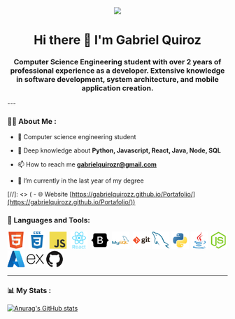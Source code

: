 <div align="center">
  <img src="https://media.giphy.com/media/fwbZnTftCXVocKzfxR/giphy.gif">
  <h1>Hi there 👋 I'm Gabriel Quiroz</h1>
  <h3 align="center">Computer Science Engineering student with over 2 years of
professional experience as a developer. Extensive knowledge in
software development, system architecture, and mobile application
creation.</h3>
</div> 
---

### 👨‍💻 About Me :

- 📝 Computer science engineering student

- 💬 Deep knowledge about **Python, Javascript, React, Java, Node, SQL**

- 📫 How to reach me **gabrielquirozr@gmail.com**

- 🌱 I’m currently in the last year of my degree

[//]: <> ( - 🌐 Website [https://gabrielquirozz.github.io/Portafolio/](https://gabrielquirozz.github.io/Portafolio/))

<div align="left">
    <h3>🔨 Languages and Tools:</h3>
    <div>
        <img src="https://github.com/devicons/devicon/blob/master/icons/html5/html5-original.svg" title="HTML5" alt="HTML" width="40" height="40"/>&nbsp;
        <img src="https://github.com/devicons/devicon/blob/master/icons/css3/css3-plain-wordmark.svg"  title="CSS3" alt="CSS" width="40" height="40"/>&nbsp;
        <img src="https://github.com/devicons/devicon/blob/master/icons/javascript/javascript-original.svg" title="JavaScript" alt="JavaScript" width="40" height="40"/>&nbsp;
        <img src="https://github.com/devicons/devicon/blob/master/icons/react/react-original-wordmark.svg" title="React" alt="React" width="40" height="40"/>&nbsp;
        <img src="https://github.com/devicons/devicon/blob/master/icons/bootstrap/bootstrap-plain.svg" title="Bootstrap" alt="Bootstrap" width="40" height="40"/>&nbsp;
        <img src="https://github.com/devicons/devicon/blob/master/icons/mysql/mysql-original-wordmark.svg" title="MySQL"  alt="MySQL" width="40" height="40"/>&nbsp;
        <img src="https://github.com/devicons/devicon/blob/master/icons/git/git-original-wordmark.svg" title="Git" **alt="Git" width="40" height="40"/>
        <img src="https://github.com/devicons/devicon/blob/master/icons/mysql/mysql-plain.svg" title="Git" **alt="Git" width="40" height="40"/>
        <img src="https://github.com/devicons/devicon/blob/master/icons/python/python-original.svg" title="Git" **alt="Git" width="40" height="40"/>
      <img src="https://github.com/devicons/devicon/blob/master/icons/java/java-original.svg" title="Git" **alt="Git" width="40" height="40"/>
      <img src="https://github.com/devicons/devicon/blob/master/icons/nodejs/nodejs-original.svg" title="Git" **alt="Git" width="40" height="40"/>
      <img src="https://github.com/devicons/devicon/blob/master/icons/azure/azure-original.svg" title="Git" **alt="Git" width="40" height="40"/>
      <img src="https://github.com/devicons/devicon/blob/master/icons/express/express-original.svg" title="Git" **alt="Git" width="40" height="40"/>
      <img src="https://github.com/devicons/devicon/blob/master/icons/github/github-original.svg" title="Git" **alt="Git" width="40" height="40"/>
      </div>
</div>

---

### 📊 My Stats :
[![Anurag's GitHub stats](https://github-readme-stats-one-nu-59.vercel.app/api?username=gabrielquirozz&rank_icon=github&show_icons=true&theme=tokyonight)](https://github.com/gabrielquirozz/github-readme-stats)
